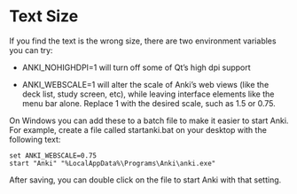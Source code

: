 # Text Size

If you find the text is the wrong size, there are two environment
variables you can try:

- ANKI_NOHIGHDPI=1 will turn off some of Qt’s high dpi support

- ANKI_WEBSCALE=1 will alter the scale of Anki’s web views (like the
  deck list, study screen, etc), while leaving interface elements like
  the menu bar alone. Replace 1 with the desired scale, such as 1.5 or
  0.75.

On Windows you can add these to a batch file to make it easier to start
Anki. For example, create a file called startanki.bat on your desktop
with the following text:

    set ANKI_WEBSCALE=0.75
    start "Anki" "%LocalAppData%\Programs\Anki\anki.exe"

After saving, you can double click on the file to start Anki with that
setting.
